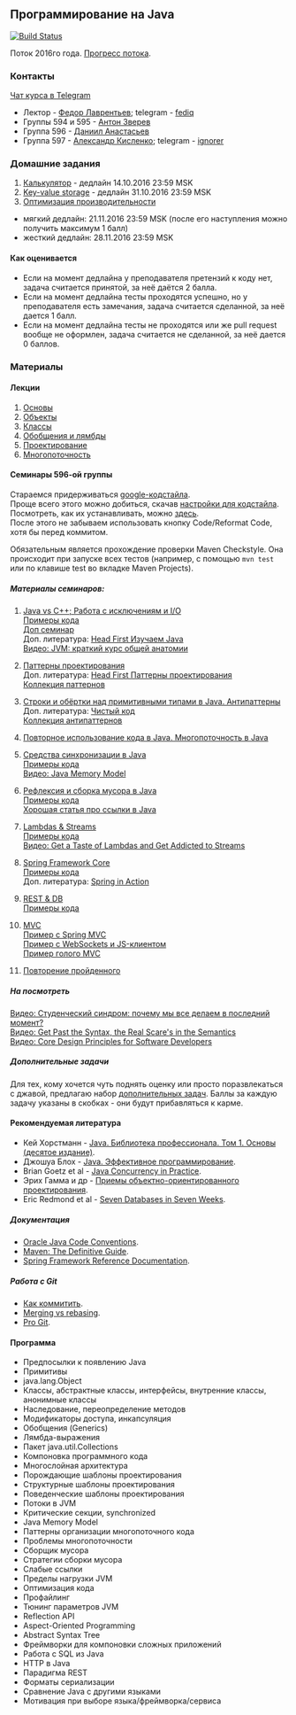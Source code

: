 ## Программирование на Java

[![Build Status](https://travis-ci.org/fediq/mipt-java-2016.svg?branch=master)](https://travis-ci.org/fediq/mipt-java-2016)

Поток 2016го года. [Прогресс потока](https://docs.google.com/spreadsheets/d/1oPpxy26PrXxCu2bypKvkPSyBGBfljd5K6C3si8UhIDQ/edit?usp=sharing).

### Контакты

[Чат курса в Telegram](https://telegram.me/joinchat/BYmS6wmR7ocV3sje1JI17g)

* Лектор - [Федор Лаврентьев](https://github.com/fediq); telegram - [fediq](https://telegram.me/fediq)
* Группы 594 и 595 - [Антон Зверев](https://github.com/malchun)
* Группа 596 - [Даниил Анастасьев](https://github.com/DanAnastasyev)
* Группа 597 - [Александр Кисленко](https://github.com/ignorer); telegram - [ignorer](https://telegram.me/ignorer)

### Домашние задания

1. [Калькулятор](tasks/01-Calculator.md) - дедлайн 14.10.2016 23:59 MSK
2. [Key-value storage](tasks/02-KeyValueStorage.md) - дедлайн 31.10.2016 23:59 MSK
3. [Оптимизация производительности](tasks/03-Performance.md)
  * мягкий дедлайн: 21.11.2016 23:59 MSK (после его наступления можно получить максимум 1 балл)  
  * жесткий дедлайн: 28.11.2016 23:59 MSK

#### Как оценивается

* Если на момент дедлайна у преподавателя претензий к коду нет, задача считается принятой, за неё даётся 2 балла.
* Если на момент дедлайна тесты проходятся успешно, но у преподавателя есть замечания, задача считается сделанной, за неё дается 1 балл.
* Если на момент дедлайна тесты не проходятся или же pull request вообще не оформлен, задача считается не сделанной, за неё дается 0 баллов.

### Материалы

#### Лекции

1. [Основы](http://www.slideshare.net/FedorLavrentyev/java-01-65838055)
2. [Объекты](http://www.slideshare.net/FedorLavrentyev/java-02-65838195)
3. [Классы](http://www.slideshare.net/FedorLavrentyev/programming-java-lection-03-classes-lavrentyev-fedor)
4. [Обобщения и лямбды](http://www.slideshare.net/FedorLavrentyev/programmning-java-lection-04-generics-and-lambdas-lavrentyev-fedor)
5. [Проектирование](http://www.slideshare.net/FedorLavrentyev/programmning-java-lection-05-software-design-lavrentyev-fedor)
6. [Многопоточность](http://www.slideshare.net/FedorLavrentyev/programming-java-lection-06-multithreading-lavrentyev-fedor)

#### Семинары 596-ой группы
Стараемся придерживаться [google-кодстайла](https://google.github.io/styleguide/javaguide.html).  
Проще всего этого можно добиться, скачав [настройки для кодстайла](https://github.com/DanAnastasyev/mipt-java-2016/blob/master/seminars/src/ru/mipt/java2016/seminars/idea-codestyle.xml). Посмотреть, как их устанавливать, можно [здесь](https://github.com/HPI-Information-Systems/Metanome/wiki/Installing-the-google-styleguide-settings-in-intellij-and-eclipse).  
После этого не забываем использовать кнопку Code/Reformat Code, хотя бы перед коммитом.

Обязательным является прохождение проверки Maven Checkstyle. Она происходит при запуске всех тестов (например, с помощью `mvn test` или по клавише test во вкладке Maven Projects).

##### Материалы семинаров:
1. [Java vs C++; Работа с исключениям и I/O](https://goo.gl/wps6dA)  
[Примеры кода](https://github.com/DanAnastasyev/mipt-java-2016/tree/master/seminars/src/ru/mipt/java2016/seminars/seminar1)  
[Доп семинар](https://github.com/DanAnastasyev/mipt-java-2016/blob/master/seminars/src/ru/mipt/java2016/seminars/Seminar%201.5%20Notes.md)  
Доп. литература: [Head First Изучаем Java](http://www.ozon.ru/context/detail/id/7821666/)  
[Видео: JVM: краткий курс общей анатомии](https://youtu.be/JbLClSMRK_I)

2. [Паттерны проектирования](https://goo.gl/QxbbNf)  
Доп. литература: [Head First Паттерны проектирования](https://www.ozon.ru/context/detail/id/20216992/)  
[Коллекция паттернов](http://java-design-patterns.com/patterns/)

3. [Строки и обёртки над примитивными типами в Java. Антипаттерны](https://goo.gl/snYk3h)  
Доп. литература: [Чистый код](http://www.ozon.ru/context/detail/id/21916535/)  
[Коллекция антипаттернов](https://sourcemaking.com/antipatterns)

4. [Повторное использование кода в Java. Многопоточность в Java](https://goo.gl/w8fvaQ)

5. [Средства синхронизации в Java](https://goo.gl/7UyMHV)  
[Примеры кода](https://github.com/DanAnastasyev/mipt-java-2016/tree/master/seminars/src/ru/mipt/java2016/seminars/seminar5)  
[Видео: Java Memory Model](https://shipilev.net/#jmm)

6. [Рефлексия и сборка мусора в Java](https://goo.gl/SsM7xX)  
[Примеры кода](https://github.com/DanAnastasyev/mipt-java-2016/tree/master/seminars/src/ru/mipt/java2016/seminars/seminar6)  
[Хорошая статья про ссылки в Java](http://www.kdgregory.com/?page=java.refobj)

7. [Lambdas & Streams](https://doc.co/P4Dhx3)  
[Примеры кода](https://github.com/DanAnastasyev/mipt-java-2016/tree/master/seminars/src/ru/mipt/java2016/seminars/seminar7)  
[Видео: Get a Taste of Lambdas and Get Addicted to Streams](https://youtu.be/1OpAgZvYXLQ)

8. [Spring Framework Core](https://goo.gl/rTX8BC)  
[Примеры кода](https://github.com/DanAnastasyev/mipt-java-2016/tree/master/spring)  
Доп. литература: [Spring in Action](https://www.manning.com/books/spring-in-action-fourth-edition)

9. [REST & DB](https://goo.gl/iYKhFg)  
[Примеры кода](https://github.com/DanAnastasyev/mipt-java-2016/tree/master/spring-rest)

10. [MVC](https://goo.gl/YcOQrb)  
[Пример с Spring MVC](https://github.com/DanAnastasyev/mipt-java-2016/tree/master/spring-mvc)  
[Пример с WebSockets и JS-клиентом](https://github.com/DanAnastasyev/mipt-java-2016/tree/master/spring-chat)  
[Пример голого MVC](https://github.com/DanAnastasyev/mipt-java-2016/tree/master/seminars/src/ru/mipt/java2016/seminars/seminar10/mvc)

11. [Повторение пройденного](https://doc.co/zbStYE)

##### На посмотреть
[Видео: Студенческий синдром: почему мы все делаем в последний момент?](https://youtu.be/qBzPXXsQOeo)  
[Видео: Get Past the Syntax, the Real Scare's in the Semantics](https://youtu.be/Uw_wohRseOw)  
[Видео: Core Design Principles for Software Developers](https://youtu.be/llGgO74uXMI)  

##### Дополнительные задачи
Для тех, кому хочется чуть поднять оценку или просто поразвлекаться с джавой, предлагаю набор [дополнительных задач](https://github.com/DanAnastasyev/mipt-java-2016/blob/master/seminars/src/ru/mipt/java2016/seminars/AdditionalTasks.md). Баллы за каждую задачу указаны в скобках - они будут прибавляться к карме.

#### Рекомендуемая литература

* Кей Хорстманн - [Java. Библиотека профессионала. Том 1. Основы (десятое издание)](https://www.ozon.ru/context/detail/id/137377512/).
* Джошуа Блох - [Java. Эффективное программирование](https://www.ozon.ru/context/detail/id/1259354/).
* Brian Goetz et al - [Java Concurrency in Practice](http://www.ozon.ru/context/detail/id/3174887/).
* Эрих Гамма и др - [Приемы объектно-ориентированного проектирования](https://www.ozon.ru/context/detail/id/2457392/).
* Eric Redmond et al - [Seven Databases in Seven Weeks](http://shop.oreilly.com/product/9781934356920.do).

##### Документация

* [Oracle Java Code Conventions](http://www.oracle.com/technetwork/java/javase/overview/codeconvtoc-136057.html).
* [Maven: The Definitive Guide](http://shop.oreilly.com/product/9780596517335.do).
* [Spring Framework Reference Documentation](http://docs.spring.io/spring/docs/current/spring-framework-reference/html/).

##### Работа с Git

* [Как коммитить](http://chris.beams.io/posts/git-commit/).
* [Merging vs rebasing](https://www.atlassian.com/git/tutorials/merging-vs-rebasing).
* [Pro Git](https://git-scm.com/book/ru/v1).

####  Программа

* Предпосылки к появлению Java
* Примитивы
* java.lang.Object
* Классы, абстрактные классы, интерфейсы, внутренние классы, анонимные классы
* Наследование, переопределение методов
* Модификаторы доступа, инкапсуляция
* Обобщения (Generics)
* Лямбда-выражения
* Пакет java.util.Collections
* Компоновка программного кода
* Многослойная архитектура
* Порождающие шаблоны проектирования
* Структурные шаблоны проектирования
* Поведенческие шаблоны проектирования
* Потоки в JVM
* Критические секции, synchronized
* Java Memory Model
* Паттерны организации многопоточного кода
* Проблемы многопоточности
* Сборщик мусора
* Стратегии сборки мусора
* Слабые ссылки
* Пределы нагрузки JVM
* Оптимизация кода
* Профайлинг
* Тюнинг параметров JVM
* Reflection API
* Aspect-Oriented Programming
* Abstract Syntax Tree
* Фреймворки для компоновки сложных приложений
* Работа с SQL из Java
* HTTP в Java
* Парадигма REST
* Форматы сериализации
* Сравнение Java с другими языками
* Мотивация при выборе языка/фреймворка/сервиса
